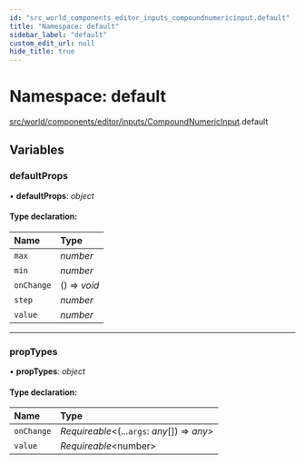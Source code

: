```yaml
---
id: "src_world_components_editor_inputs_compoundnumericinput.default"
title: "Namespace: default"
sidebar_label: "default"
custom_edit_url: null
hide_title: true
---
```


# Namespace: default

[src/world/components/editor/inputs/CompoundNumericInput](src_world_components_editor_inputs_compoundnumericinput.md).default

## Variables

### defaultProps

• **defaultProps**: *object*

#### Type declaration:

Name | Type |
:------ | :------ |
`max` | *number* |
`min` | *number* |
`onChange` | () => *void* |
`step` | *number* |
`value` | *number* |

___

### propTypes

• **propTypes**: *object*

#### Type declaration:

Name | Type |
:------ | :------ |
`onChange` | *Requireable*<(...`args`: *any*[]) => *any*\> |
`value` | *Requireable*<number\> |
